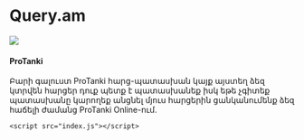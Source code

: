 # Query.am
<html lang="en">
  <head>
    <meta charset="UTF-8" />
    <meta http-equiv="X-UA-Compatible" content="IE=edge" />
    <meta name="viewport" content="width=device-width, initial-scale=1.0" />
    <title>Հարց-պատասխան</title>
    <link rel="stylesheet" href="index.css" />
  </head>
  <body>
    <div class="testimonial-container">
      <div class="user">
        <img
          src="https://sun9-65.userapi.com/s/v1/ig2/pnLXWi5wYmcjZOj7riOakoXQNnuvWRpALRD5oxSPRG1YXlnNctyM2-R1pFUJ1J4JUb1niY1aXjqEbqkojrexyq8c.jpg?size=200x200&quality=95&crop=0,0,1000,1000&ava=1"
          class="user-avater"
        />
        <div class="user-info">
          <h4 class="username">ProTanki</h4>
          <div class="twitter-handle"></div>
        </div>
      </div>
      <p class="testimonial">
        Բարի գալուստ ProTanki հարց-պատասխան կայք այստեղ ձեզ կտրվեն հարցեր դուք պետք է պատասխանեք իսկ եթե չգիտեք պատասխանը կարողեք անցնել մյուս հարցերին ցանկանումենք ձեզ հաճելի ժամանց ProTanki Online-ում.
      </p>
      <div class="line"></div>
    </div>

    <script src="index.js"></script>
  </body>
</html>
